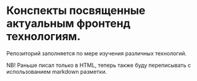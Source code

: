 # Конспекты посвященные актуальным фронтенд технологиям.

Репозиторий заполняется по мере изучения различных технологий.

NB! Раньше писал только в HTML, теперь также буду переписывать с использованием markdown разметки.
